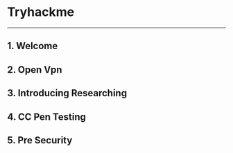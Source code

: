 # Tryhackme

------------------------------------------------------------------------------------------

## 1. Welcome

## 2. Open Vpn

## 3. Introducing Researching

## 4. CC Pen Testing

## 5. Pre Security
